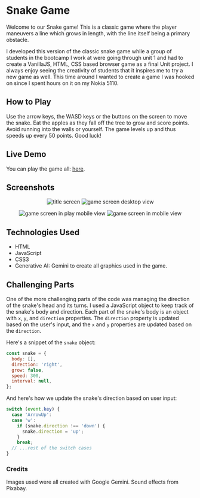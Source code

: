 # Snake Game

Welcome to our Snake game! This is a classic game where the player maneuvers a line which grows in length, with the line itself being a primary obstacle.

I developed this version of the classic snake game while a group of students in the bootcamp I work at were going through unit 1 and had to create a VanillaJS, HTML, CSS based browser game as a final Unit project. I always enjoy seeing the creativity of students that it inspires me to try a new game as well. This time around I wanted to create a game I was hooked on since I spent hours on it on my Nokia 5110.

## How to Play

Use the arrow keys, the WASD keys or the buttons on the screen to move the snake. Eat the apples as they fall off the tree to grow and score points. Avoid running into the walls or yourself. The game levels up and thus speeds up every 50 points. Good luck!

## Live Demo

You can play the game all: [here](theserpantshome.surge.sh).

## Screenshots

<p align="center">
<img src="https://i.imgur.com/Jo9anGYm.png" alt='title screen'>
<img src="https://i.imgur.com/gZwzZAMm.png" alt='game screen desktop view'>
</p>

<p align="center">
<img src="https://i.imgur.com/U41e2vnm.png" alt='game screen in play mobile view'>
<img src="https://i.imgur.com/YcnOq5Bm.png" alt='game screen in mobile view'>
</p>

## Technologies Used

- HTML
- JavaScript
- CSS3
- Generative AI: Gemini to create all graphics used in the game.

## Challenging Parts

One of the more challenging parts of the code was managing the direction of the snake's head and its turns. I used a JavaScript object to keep track of the snake's body and direction. Each part of the snake's body is an object with `x`, `y`, and `direction` properties. The `direction` property is updated based on the user's input, and the `x` and `y` properties are updated based on the `direction`.

Here's a snippet of the `snake` object:

```JavaScript
const snake = {
  body: [],
  direction: 'right',
  grow: false,
  speed: 300,
  interval: null,
};
```

And here's how we update the snake's direction based on user input:

```JavaScript
switch (event.key) {
  case 'ArrowUp':
  case 'w':
    if (snake.direction !== 'down') {
      snake.direction = 'up';
    }
    break;
  // ...rest of the switch cases
}
```

### Credits

Images used were all created with Google Gemini. Sound effects from Pixabay.
